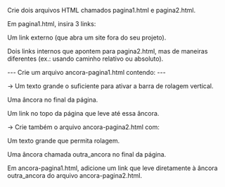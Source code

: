 

Crie dois arquivos HTML chamados pagina1.html e pagina2.html.

Em pagina1.html, insira 3 links:

Um link externo (que abra um site fora do seu projeto).

Dois links internos que apontem para pagina2.html, mas de maneiras diferentes (ex.: usando caminho relativo ou absoluto).

--- Crie um arquivo ancora-pagina1.html contendo: ---

-> Um texto grande o suficiente para ativar a barra de rolagem vertical.

Uma âncora no final da página.

Um link no topo da página que leve até essa âncora.

-> Crie também o arquivo ancora-pagina2.html com:

Um texto grande que permita rolagem.

Uma âncora chamada outra_ancora no final da página.

Em ancora-pagina1.html, adicione um link que leve diretamente à âncora outra_ancora do arquivo ancora-pagina2.html.

